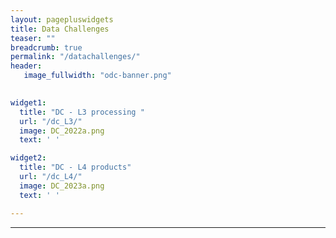 ```yaml
---
layout: pagepluswidgets
title: Data Challenges 
teaser: ""
breadcrumb: true
permalink: "/datachallenges/"
header:
   image_fullwidth: "odc-banner.png" 

  
widget1:
  title: "DC - L3 processing "
  url: "/dc_L3/" 
  image: DC_2022a.png
  text: ' ' 

widget2:
  title: "DC - L4 products" 
  url: "/dc_L4/"
  image: DC_2023a.png
  text: ' '

--- 
```


  
---
